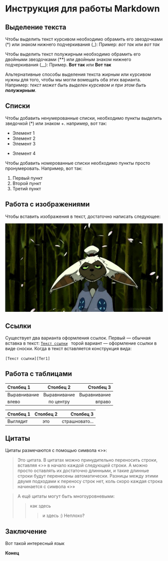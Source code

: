 # Инструкция для работы Markdown

## Выделение текста

Чтобы выделить текст курсивом необходимо обрамить его звездочками (*) или знаком нижнего подчеркивания (_): Пример: *вот так* или _вот так_

Чтобы выделить текст полужирным необходимо обрамить его двойными звездочками (**) или двойным знаком нижнего подчеркивания (__): Пример. **Вот так** или __Вот так__

Альтернативные способы выделения текста жирным или курсивом нужны для того, чтобы мы могли вомещать оба этих варианта. Например: _текст может быть выделен курсивом и при этом быть **полужирным**_.

## Списки

Чтобы добавить ненумерованные списки, необходимо пункты выделить зведочкой (*) или знаком +. например, вот так:
* Элемент 1
* Элемент 2
* Элемент 3
+ Элемент 4

Чтобы добавить номерованные списки необходимо пункты просто пронумеровать. Например, вот так:
1. Первый пункт
2. Второй пункт
3. Третий пункт

## Работа с изображениями
Чтобы вставить изображения в текст, достаточно написать следующее:

![Моя аватарка на GitHab](IGitHub.jpg)

## Ссылки

Существует два варианта оформления ссылок. Первый — обычная вставка в текст:
<code>[Текст ссылки](адрес "Описание")
</code>
торой вариант — оформление ссылки в виде сноски. Когда в текст вставляется конструкция вида:

<code>[Текст ссылки][Тег1]
</code>

## Работа с таблицами
| Столбец 1    | Столбец 2    | Столбец 3    |
| :----------- | :----------: | -----------: |
| Выравнивание | Выравнивание | Выравнивание |
| влево        | по центру    | вправо       |

Столбец 1|Столбец 2|Столбец 3
:--|:-:|--:
Выглядит|это|страшновато...

## Цитаты

Цитаты размечаются с помощью символа «>»:

> Это цитата. В цитатах можно
> принудительно переносить строки, вставляя «>» в начало каждой следующей строки. А можно просто оставлять их достаточно длинными, и такие длинные строки будут перенесены автоматически.
> Разницы между этими двумя подходами к переносу строк нет, коль скоро
> каждая строка начинается с символа «>»

> А ещё цитаты могут быть многоуровневыми:
>> как здесь
>>> и здесь :)
> Неплохо?

## Заключение
Вот такой интересный язык 

**Конец**